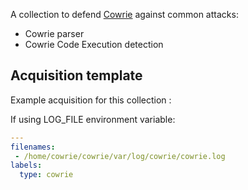 A collection to defend [Cowrie](http://github.com/cowrie/cowrie) against common attacks:
 - Cowrie parser
 - Cowrie Code Execution detection

## Acquisition template

Example acquisition for this collection :

If using LOG_FILE environment variable:
```yaml
---
filenames:
 - /home/cowrie/cowrie/var/log/cowrie/cowrie.log
labels:
  type: cowrie
```
